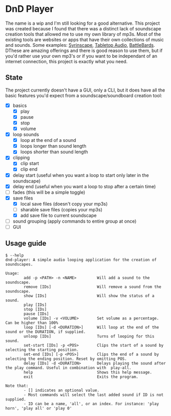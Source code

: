 # DnD Player

The name is a wip and I'm still looking for a good alternative.
This project was created because I found that there was a distinct lack of soundscape creation tools that allowed me to use my own library of mp3s. Most of the existing tools are websites or apps that have their own collections of music and sounds. Some examples: [Syrinscape](https://syrinscape.com/), [Tabletop Audio](https://tabletopaudio.com/), [BattleBards](https://battlebards.com/). DThese are amazing offerings and there is good reason to use them, but if you'd rather use your own mp3's or if you want to be independant of an internet connection, this project is exactly what you need.

## State

The project currently doesn't have a GUI, only a CLI, but it does have all the basic features you'd expect from a soundscape/soundboard creation tool:

- [x] basics
  - [x] play
  - [x] pause
  - [x] stop
  - [x] volume
- [x] loop sounds
  - [x] loop at the end of a sound
  - [x] loops longer than sound length
  - [x] loops shorter than sound length
- [x] clipping
  - [x] clip start
  - [x] clip end
- [x] delay start (useful when you want a loop to start only later in the soundscape)
- [x] delay end (useful when you want a loop to stop after a certain time)
- [ ] fades (this will be a simple toggle)
- [x] save files
  - [x] local save files (doesn't copy your mp3s)
  - [ ] sharable save files (copies your mp3s)
  - [x] add save file to current soundscape
- [ ] sound grouping (apply commands to entire group at once)
- [ ] GUI

## Usage guide

```text
$ --help
dnd-player: A simple audio looping application for the creation of soundscapes.

Usage:
        add -p <PATH> -n <NAME>         Will add a sound to the soundscape.
        remove [IDs]                    Will remove a sound from the soundscape.
        show [IDs]                      Will show the status of a sound.
        play [IDs]
        stop [IDs]
        pause [IDs]
        volume [IDs] -v <VOLUME>        Set volume as a percentage. Can be higher than 100%
        loop [IDs] [-d <DURATION>]      Will loop at the end of the sound or the DURATION, if supplied.
        unloop [IDs]                    Turns of looping for this sound.
        set-start [IDs] -p <POS>        Clips the start of a sound by selecting the starting position.
        set-end [IDs] [-p <POS>]        Clips the end of a sound by selecting the ending position. Reset by omitting POS.
        delay [IDs] -d <DURATION>       Delays playing the sound after the play command. Useful in combination with  play-all.
        help                            Shows this help message.
        exit                            Exits the program.

Note that:
        - [] indicates an optional value.
        - Most commands will select the last added sound if ID is not supplied.
        - ID can be a name, 'all', or an index. For instance: 'play horn', 'play all' or 'play 0'
```
